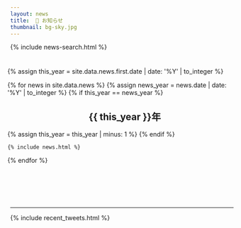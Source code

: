 ```yaml
---
layout: news
title:  📜 お知らせ
thumbnail: bg-sky.jpg
---
```


{% include news-search.html %}

<ul style="list-style: none; padding-top: 10px; padding-bottom: 70px;
	   margin-left: -30px; width: 105%;">

  <!-- Show this year before the first news in each year-->
  {% assign this_year = site.data.news.first.date | date: '%Y' | to_integer %}

  {% for news in site.data.news %}
    {% assign news_year = news.date | date: '%Y' | to_integer %}
    {% if this_year == news_year %}
      <div style="text-align: center"><h2>{{ this_year }}年</h2></div>
      {% assign this_year = this_year | minus: 1 %}
    {% endif %}

    {% include news.html %}
  {% endfor %}
</ul>

<hr>

{% include recent_tweets.html %}
